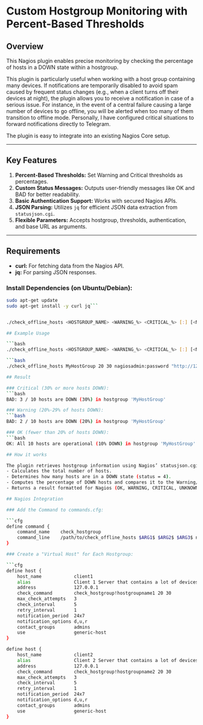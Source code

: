 # Custom Hostgroup Monitoring with Percent-Based Thresholds

## Overview

This Nagios plugin enables precise monitoring by checking the percentage of hosts in a DOWN state within a hostgroup.

This plugin is particularly useful when working with a host group containing many devices. If notifications are temporarily disabled to avoid spam caused by frequent status changes (e.g., when a client turns off their devices at night), the plugin allows you to receive a notification in case of a serious issue. For instance, in the event of a central failure causing a large number of devices to go offline, you will be alerted when too many of them transition to offline mode. Personally, I have configured critical situations to forward notifications directly to Telegram.

The plugin is easy to integrate into an existing Nagios Core setup.

---

## Key Features

1. **Percent-Based Thresholds:** Set Warning and Critical thresholds as percentages.  
2. **Custom Status Messages:** Outputs user-friendly messages like OK and BAD for better readability.  
3. **Basic Authentication Support:** Works with secured Nagios APIs.  
4. **JSON Parsing:** Utilizes `jq` for efficient JSON data extraction from `statusjson.cgi`.  
5. **Flexible Parameters:** Accepts hostgroup, thresholds, authentication, and base URL as arguments.

---

## Requirements

- **curl:** For fetching data from the Nagios API.  
- **jq:** For parsing JSON responses.

### Install Dependencies (on Ubuntu/Debian):

```bash
sudo apt-get update
sudo apt-get install -y curl jq```


./check_offline_hosts <HOSTGROUP_NAME> <WARNING_%> <CRITICAL_%> [:] [<NAGIOS_URL>]

## Example Usage

```bash
./check_offline_hosts <HOSTGROUP_NAME> <WARNING_%> <CRITICAL_%> [:] [<NAGIOS_URL>]

```bash
./check_offline_hosts MyHostGroup 20 30 nagiosadmin:password "http://127.0.0.1/nagios"

## Result

### Critical (30% or more hosts DOWN):
```bash
BAD: 3 / 10 hosts are DOWN (30%) in hostgroup 'MyHostGroup'

### Warning (20%-29% of hosts DOWN):
```bash
BAD: 2 / 10 hosts are DOWN (20%) in hostgroup 'MyHostGroup'

### OK (fewer than 20% of hosts DOWN):
```bash
OK: All 10 hosts are operational (10% DOWN) in hostgroup 'MyHostGroup'

## How it works 

The plugin retrieves hostgroup information using Nagios’ statusjson.cgi API and:
- Calculates the total number of hosts.
- Determines how many hosts are in a DOWN state (status = 4).
- Computes the percentage of DOWN hosts and compares it to the Warning/Critical thresholds.
- Returns a result formatted for Nagios (OK, WARNING, CRITICAL, UNKNOWN).

## Nagios Integration

### Add the Command to commands.cfg:

```cfg
define command {
    command_name    check_hostgroup
    command_line    /path/to/check_offline_hosts $ARG1$ $ARG2$ $ARG3$ nagiosadmin:password http://127.0.0.1/nagios
}

### Create a "Virtual Host" for Each Hostgroup:

```cfg
define host {
    host_name            client1
    alias                Client 1 Server that contains a lot of devices
    address              127.0.0.1
    check_command        check_hostgroup!hostgroupname1 20 30
    max_check_attempts   3
    check_interval       5
    retry_interval       1
    notification_period  24x7
    notification_options d,u,r
    contact_groups       admins
    use                  generic-host
}

define host {
    host_name            client2
    alias                Client 2 Server that contains a lot of devices
    address              127.0.0.1
    check_command        check_hostgroup!hostgroupname2 20 30
    max_check_attempts   3
    check_interval       5
    retry_interval       1
    notification_period  24x7
    notification_options d,u,r
    contact_groups       admins
    use                  generic-host
}



